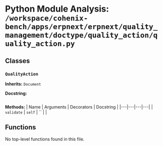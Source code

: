 # Python Module Analysis: `/workspace/cohenix-bench/apps/erpnext/erpnext/quality_management/doctype/quality_action/quality_action.py`

## Classes

### `QualityAction`
**Inherits:** `Document`


**Docstring:**
```

```

**Methods:**
| Name | Arguments | Decorators | Docstring |
|---|---|---|---|
| `validate` | `self` | `` |  |





## Functions

No top-level functions found in this file.
